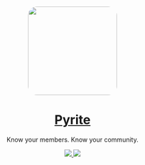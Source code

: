 <div align="center">
	<a href="https://angelnext.gitbook.io/loxt/">
		<img
			src="https://user-images.githubusercontent.com/79442303/215068077-5ae12c02-4970-4844-985d-df50e516538a.png" 
      height="200" 
			width="200"
			style="border-radius: 10%" 
		/>
		<h1 align="center">Pyrite</h1>
	</a>
	<p align="center">Know your members. Know your community.</p>
	<a href="https://github.com/PyriteBot/pyrite">
		<img src="https://img.shields.io/static/v1?color=%232161b8&logo=github&style=for-the-badge&label=GitHub&message=pyrite">
	</a>
	<a href="https://discord.gg/NxJzWWqhdQ">
		<img src="https://img.shields.io/discord/1008365644636495953?color=%09%235865F2&label=Discord&logo=discord&logoColor=%23FFF&style=for-the-badge">
	</a>
</div>
